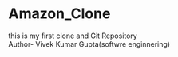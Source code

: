 # Amazon_Clone
this is my first clone and Git Repository
<br>
Author- Vivek Kumar Gupta(softwre enginnering)
